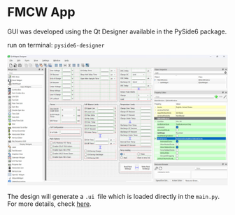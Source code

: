 # FMCW App

GUI was developed using the Qt Designer available in the PySide6 package. 

run on terminal: `pyside6-designer`

![img.png](images/img.png)

The design will generate a `.ui `file which is loaded directly in the `main.py`. For more details, check [here](https://doc.qt.io/qtforpython-6/tutorials/basictutorial/uifiles.html#tutorial-uifiles).

